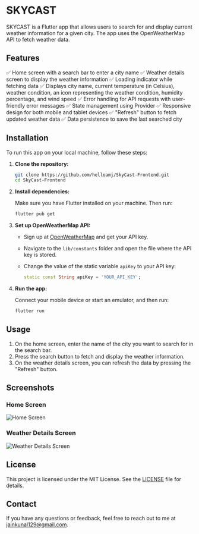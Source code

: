 # SKYCAST

SKYCAST is a Flutter app that allows users to search for and display current weather information for a given city. The app uses the OpenWeatherMap API to fetch weather data.

## Features

✅ Home screen with a search bar to enter a city name
✅ Weather details screen to display the weather information
✅ Loading indicator while fetching data
✅ Displays city name, current temperature (in Celsius), weather condition, an icon representing the weather condition, humidity percentage, and wind speed
✅ Error handling for API requests with user-friendly error messages
✅ State management using Provider
✅ Responsive design for both mobile and tablet devices
✅ "Refresh" button to fetch updated weather data
✅ Data persistence to save the last searched city

## Installation

To run this app on your local machine, follow these steps:

1. **Clone the repository:**

    ```sh
    git clone https://github.com/helloamj/SkyCast-Frontend.git
    cd SkyCast-Frontend
    ```

2. **Install dependencies:**

    Make sure you have Flutter installed on your machine. Then run:

    ```sh
    flutter pub get
    ```

3. **Set up OpenWeatherMap API:**

    - Sign up at [OpenWeatherMap](https://openweathermap.org/) and get your API key.
    - Navigate to the `lib/constants` folder and open the file where the API key is stored.
    - Change the value of the static variable `apiKey` to your API key:

      ```dart
      static const String apiKey = 'YOUR_API_KEY';
      ```


4. **Run the app:**

    Connect your mobile device or start an emulator, and then run:

    ```sh
    flutter run
    ```

## Usage

1. On the home screen, enter the name of the city you want to search for in the search bar.
2. Press the search button to fetch and display the weather information.
3. On the weather details screen, you can refresh the data by pressing the "Refresh" button.

## Screenshots

### Home Screen
![Home Screen](screenshots/home_screen.png)

### Weather Details Screen
![Weather Details Screen](screenshots/weather_details_screen.png)

## License

This project is licensed under the MIT License. See the [LICENSE](LICENSE) file for details.

## Contact

If you have any questions or feedback, feel free to reach out to me at jainkunal129@gmail.com.

